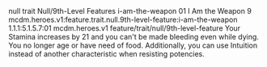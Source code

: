 <ability>
  <metadata>
    <class>null</class>
    <feature_type>trait</feature_type>
    <file_dpath>Null/9th-Level Features</file_dpath>
    <item_id>i-am-the-weapon</item_id>
    <item_index>01</item_index>
    <item_name>I Am the Weapon</item_name>
    <level>9</level>
    <scc>mcdm.heroes.v1:feature.trait.null.9th-level-feature:i-am-the-weapon</scc>
    <scdc>1.1.1:5.1.5.7:01</scdc>
    <source>mcdm.heroes.v1</source>
    <type>feature/trait/null/9th-level-feature</type>
  </metadata>
  <effects>
    <effect type="mundane">Your Stamina increases by 21 and you can&apos;t be made bleeding even while dying. You no longer age or have need of food. Additionally, you can use Intuition instead of another characteristic when resisting potencies.</effect>
  </effects>
</ability>

